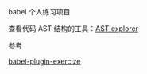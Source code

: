 babel 个人练习项目

查看代码 AST 结构的工具：[AST explorer](https://astexplorer.net/)

参考

[babel-plugin-exercize](https://github.com/QuarkGluonPlasma/babel-plugin-exercize)
